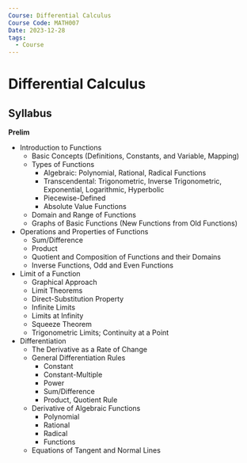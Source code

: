 ```yaml
---
Course: Differential Calculus
Course Code: MATH007
Date: 2023-12-28
tags:
  - Course
---
```

# Differential Calculus
## Syllabus
**Prelim**
- Introduction to Functions
	- Basic Concepts (Definitions, Constants, and Variable, Mapping)
	- Types of Functions
		- Algebraic: Polynomial, Rational, Radical Functions
		- Transcendental: Trigonometric, Inverse Trigonometric, Exponential, Logarithmic, Hyperbolic
		- Piecewise-Defined
		- Absolute Value Functions
	- Domain and Range of Functions
	- Graphs of Basic Functions (New Functions from Old Functions)
- Operations and Properties of Functions
	- Sum/Difference
	- Product
	- Quotient and Composition of Functions and their Domains
	- Inverse Functions, Odd and Even Functions
- Limit of a Function
	- Graphical Approach
	- Limit Theorems
	- Direct-Substitution Property
	- Infinite Limits
	- Limits at Infinity
	- Squeeze Theorem
	- Trigonometric Limits; Continuity at a Point
- Differentiation 
	- The Derivative as a Rate of Change
	- General Differentiation Rules 
		- Constant
		- Constant-Multiple
		- Power
		- Sum/Difference
		- Product, Quotient Rule
	- Derivative of Algebraic Functions
		- Polynomial
		- Rational
		- Radical
		- Functions
	- Equations of Tangent and Normal Lines